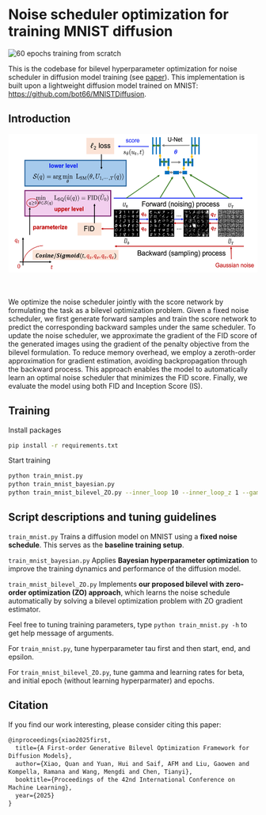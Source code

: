 # Noise scheduler optimization for training MNIST diffusion
![60 epochs training from scratch](assets/demo.gif "60 epochs training from scratch")

This is the codebase for bilevel hyperparameter optimization for noise scheduler in diffusion model training (see [paper](https://arxiv.org/abs/2502.08808)). This implementation is built upon a lightweight diffusion model trained on MNIST: https://github.com/bot66/MNISTDiffusion.


## Introduction

<div align="center">
    <img alt="Noise optimization framework" src="./docs/exp2.png" style="height: 280px;" />
</div>
<br/><br/>

We optimize the noise scheduler jointly with the score network by formulating the task as a bilevel optimization problem. Given a fixed noise scheduler, we first generate forward samples and train the score network to predict the corresponding backward samples under the same scheduler. To update the noise scheduler, we approximate the gradient of the FID score of the generated images using the gradient of the penalty objective from the bilevel formulation. To reduce memory overhead, we employ a zeroth-order approximation for gradient estimation, avoiding backpropagation through the backward process. This approach enables the model to automatically learn an optimal noise scheduler that minimizes the FID score. Finally, we evaluate the model using both FID and Inception Score (IS). 

## Training
Install packages
```bash
pip install -r requirements.txt
```
Start training 
```bash
python train_mnist.py
python train_mnist_bayesian.py 
python train_mnist_bilevel_ZO.py --inner_loop 10 --inner_loop_z 1 --gamma 1 --gamma_end 1 --lr_beta 0.05 0.05 1 0.05 --initial_epoch 2 --epochs 3
```
## Script descriptions and tuning guidelines

 `train_mnist.py`
Trains a diffusion model on MNIST using a **fixed noise schedule**. This serves as the **baseline training setup**.

 `train_mnist_bayesian.py`
Applies **Bayesian hyperparameter optimization** to improve the training dynamics and performance of the diffusion model.

 `train_mnist_bilevel_ZO.py`
Implements **our proposed bilevel with zero-order optimization (ZO) approach**, which learns the noise schedule automatically by solving a bilevel optimization problem with ZO gradient estimator.


Feel free to tuning training parameters, type `python train_mnist.py -h` to get help message of arguments.

For `train_mnist.py`, tune hyperparameter tau first and then start, end, and epsilon. 

For `train_mnist_bilevel_ZO.py`, tune gamma and learning rates for beta, and initial epoch (without learning hyperparmater) and epochs. 



## Citation
If you find our work interesting, please consider citing this paper:
```
@inproceedings{xiao2025first,
  title={A First-order Generative Bilevel Optimization Framework for Diffusion Models},
  author={Xiao, Quan and Yuan, Hui and Saif, AFM and Liu, Gaowen and Kompella, Ramana and Wang, Mengdi and Chen, Tianyi},
  booktitle={Proceedings of the 42nd International Conference on Machine Learning},
  year={2025}
}
```





